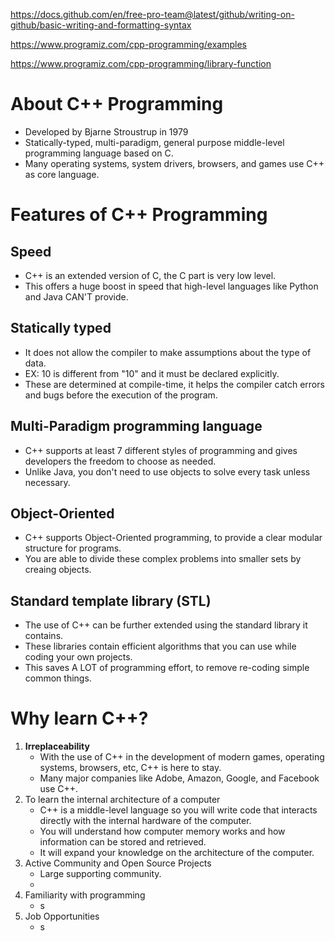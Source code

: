 https://docs.github.com/en/free-pro-team@latest/github/writing-on-github/basic-writing-and-formatting-syntax

https://www.programiz.com/cpp-programming/examples

https://www.programiz.com/cpp-programming/library-function


# About C++ Programming
- Developed by Bjarne Stroustrup in 1979
- Statically-typed, multi-paradigm, general purpose middle-level programming language based on C.
- Many operating systems, system drivers, browsers, and games use C++ as core language.

# Features of C++ Programming
## Speed
- C++ is an extended version of C, the C part is very low level. 
- This offers a huge boost in speed that high-level languages like Python and Java CAN'T provide.

## Statically typed
- It does not allow the compiler to make assumptions about the type of data.
- EX: 10 is different from "10" and it must be declared explicitly. 
- These are determined at compile-time, it helps the compiler catch errors and bugs before the execution of the program.

## Multi-Paradigm programming language
- C++ supports at least 7 different styles of programming and gives developers the freedom to choose as needed.
- Unlike Java, you don't need to use objects to solve every task unless necessary.

## Object-Oriented
- C++ supports Object-Oriented programming, to provide a clear modular structure for programs.
- You are able to divide these complex problems into smaller sets by creaing objects. 

## Standard template library (STL)
- The use of C++ can be further extended using the standard library it contains.
- These libraries contain efficient algorithms that you can use while coding your own projects. 
- This saves A LOT of programming effort, to remove re-coding simple common things. 


# Why learn C++?
1. **Irreplaceability**
   - With the use of C++ in the development of modern games, operating systems, browsers, etc, C++ is here to stay.
   - Many major companies like Adobe, Amazon, Google, and Facebook use C++.
2. To learn the internal architecture of a computer
   - C++ is a middle-level language so you will write code that interacts directly with the internal hardware of the computer.
   - You will understand how computer memory works and how information can be stored and retrieved.
   - It will expand your knowledge on the architecture of the computer.
3. Active Community and Open Source Projects
   - Large supporting community.
   - 
4. Familiarity with programming
   - s
5. Job Opportunities
   - s
  
